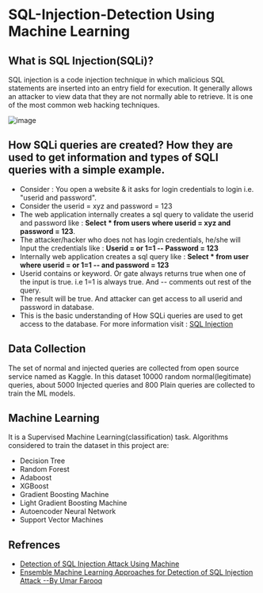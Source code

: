 # SQL-Injection-Detection Using Machine Learning

## What is SQL Injection(SQLi)?
SQL injection is a code injection technique in which malicious SQL statements are inserted into an entry field for execution. It generally allows an attacker to view data that they are not normally able to retrieve. It is one of the most common web hacking techniques.

![image](https://user-images.githubusercontent.com/96000840/217074588-ee12b1a6-8eb2-44cd-a832-a4ce15fd2dd7.png)

## How SQLi queries are created? How they are used to get information and types of SQLI queries with a simple example.
* Consider : You open a website & it asks for login credentials to login i.e. "userid and password".
* Consider the userid = xyz and password = 123
* The web application internally creates a sql query to validate the userid and password like : **Select * from users where userid = xyz and password = 123**.
* The attacker/hacker who does not has login credentials, he/she will Input the credentials like : **Userid = or 1=1 -- Password = 123**
* Internally web application creates a sql query like : **Select * from user where userid = or 1=1 -- and password = 123**
* Userid contains or keyword. Or gate always returns true when one of the input is true. i.e 1=1 is always true. And -- comments out rest of the query.
* The result will be true. And attacker can get access to all userid and password in database.
* This is the basic understanding of How SQLi queries are used to get access to the database. For more information visit : [SQL Injection](https://www.w3schools.com/sql/sql_injection.asp)

## Data Collection
The set of normal and injected queries are collected from open source service named as Kaggle. In this dataset 10000 random normal(legitimate) queries, about 5000 Injected queries and 800 Plain queries are collected to train the ML models.

## Machine Learning
It is a Supervised Machine Learning(classification) task. Algorithms considered to train the dataset in this project are:
* Decision Tree
* Random Forest
* Adaboost
* XGBoost
* Gradient Boosting Machine
* Light Gradient Boosting Machine
* Autoencoder Neural Network
* Support Vector Machines

## Refrences
* [Detection of SQL Injection Attack Using Machine](https://www.mdpi.com/2624-800X/2/4/39/pdf)
* [Ensemble Machine Learning Approaches for Detection of SQL Injection Attack --By Umar Farooq](https://hrcak.srce.hr/file/367636)
